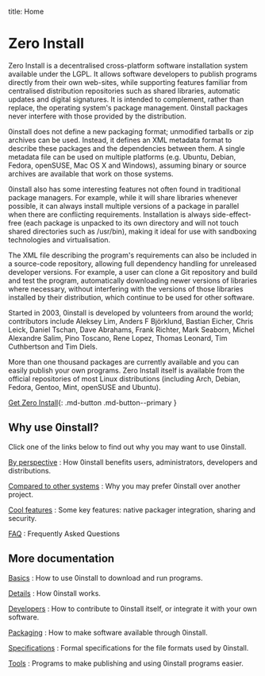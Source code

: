 title: Home

# Zero Install

Zero Install is a decentralised cross-platform software installation system available under the LGPL. It allows software developers to publish programs directly from their own web-sites, while supporting features familiar from centralised distribution repositories such as shared libraries, automatic updates and digital signatures. It is intended to complement, rather than replace, the operating system's package management. 0install packages never interfere with those provided by the distribution.

0install does not define a new packaging format; unmodified tarballs or zip archives can be used. Instead, it defines an XML metadata format to describe these packages and the dependencies between them. A single metadata file can be used on multiple platforms (e.g. Ubuntu, Debian, Fedora, openSUSE, Mac OS X and Windows), assuming binary or source archives are available that work on those systems.

0install also has some interesting features not often found in traditional package managers. For example, while it will share libraries whenever possible, it can always install multiple versions of a package in parallel when there are conflicting requirements. Installation is always side-effect-free (each package is unpacked to its own directory and will not touch shared directories such as /usr/bin), making it ideal for use with sandboxing technologies and virtualisation.

The XML file describing the program's requirements can also be included in a source-code repository, allowing full dependency handling for unreleased developer versions. For example, a user can clone a Git repository and build and test the program, automatically downloading newer versions of libraries where necessary, without interfering with the versions of those libraries installed by their distribution, which continue to be used for other software.

Started in 2003, 0install is developed by volunteers from around the world; contributors include Aleksey Lim, Anders F Björklund, Bastian Eicher, Chris Leick, Daniel Tschan, Dave Abrahams, Frank Richter, Mark Seaborn, Michel Alexandre Salim, Pino Toscano, Rene Lopez, Thomas Leonard, Tim Cuthbertson and Tim Diels.

More than one thousand packages are currently available and you can easily publish your own programs. Zero Install itself is available from the official repositories of most Linux distributions (including Arch, Debian, Fedora, Gentoo, Mint, openSUSE and Ubuntu).

[Get Zero Install](https://get.0install.net/){: .md-button .md-button--primary }

## Why use 0install?

Click one of the links below to find out why you may want to use 0install.

[By perspective](about/perspectives.md)
: How 0install benefits users, administrators, developers and distributions.

[Compared to other systems](about/comparison.md)
: Why you may prefer 0install over another project.

[Cool features](about/features.md)
: Some key features: native packager integration, sharing and security.

[FAQ](about/faq.md)
: Frequently Asked Questions

## More documentation

[Basics](basics/index.md)
: How to use 0install to download and run programs.

[Details](details/index.md)
: How 0install works.

[Developers](developers/index.md)
: How to contribute to 0install itself, or integrate it with your own software.

[Packaging](packaging/index.md)
: How to make software available through 0install.

[Specifications](specifications/index.md)
: Formal specifications for the file formats used by 0install. 

[Tools](tools/index.md)
: Programs to make publishing and using 0install programs easier.
